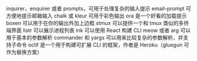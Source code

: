 inquirer，enquirer 或者 prompts，可用于处理复杂的输入提示
email-prompt 可方便地提示邮箱输入
chalk 或 kleur 可用于彩色输出
ora 是一个好看的加载提示
boxen 可以用于在你的输出外加上边框
stmux 可以提供一个和 tmux 类似的多终端界面
listr 可以展示进程列表
ink 可以使用 React 构建 CLI
meow 或者 arg 可以用于基本的参数解析
commander 和 yargs 可以用来比较复杂的参数解析，并支持子命令
oclif 是一个用于构建可扩展 CLI 的框架，作者是 Heroku（gluegun 可作为替换方案）